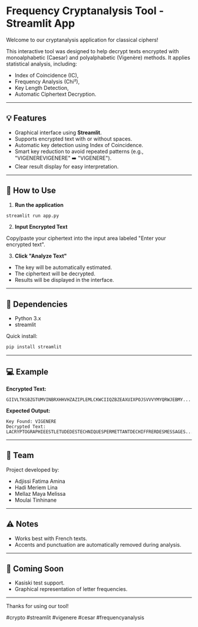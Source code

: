 # Frequency Cryptanalysis Tool - Streamlit App

Welcome to our cryptanalysis application for classical ciphers!

This interactive tool was designed to help decrypt texts encrypted with monoalphabetic (Caesar) and polyalphabetic (Vigenère) methods. It applies statistical analysis, including:

- Index of Coincidence (IC),
- Frequency Analysis (Chi²),
- Key Length Detection,
- Automatic Ciphertext Decryption.

---

## 💡 Features

- Graphical interface using **Streamlit**.
- Supports encrypted text with or without spaces.
- Automatic key detection using Index of Coincidence.
- Smart key reduction to avoid repeated patterns (e.g., "VIGENEREVIGENERE" ➡️ "VIGENERE").
- Clear result display for easy interpretation.

---

## 🧠 How to Use

1. **Run the application**

```bash
streamlit run app.py
```

2. **Input Encrypted Text**

Copy/paste your ciphertext into the input area labeled "Enter your encrypted text".

3. **Click "Analyze Text"**

- The key will be automatically estimated.
- The ciphertext will be decrypted.
- Results will be displayed in the interface.

---

## 🔧 Dependencies

- Python 3.x
- streamlit

Quick install:

```bash
pip install streamlit
```

---

## 💻 Example

**Encrypted Text:**
```
GIIVLTKSBZGTUMVINBRXHHVHZAZIPLEMLCKWCIIQZBZEAXUIXPOJSVVVYMYQRWJEBMY...
```

**Expected Output:**
```
Key Found: VIGENERE
Decrypted Text: LACRYPTOGRAPHIEESTLETUDEDESTECHNIQUESPERMETTANTDECHIFFRERDESMESSAGES...
```

---

## 👥 Team

Project developed by:

- Adjissi Fatima Amina
- Hadi Meriem Lina
- Mellaz Maya Melissa
- Moulai Tinhinane

---

## ⚠️ Notes

- Works best with French texts.
- Accents and punctuation are automatically removed during analysis.

---

## 🚀 Coming Soon

- Kasiski test support.
- Graphical representation of letter frequencies.

---

Thanks for using our tool!

#crypto #streamlit #vigenere #cesar #frequencyanalysis

